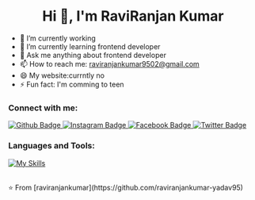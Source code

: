  <h1 align="center">Hi 👋, I'm RaviRanjan Kumar</h1>

- 🔭 I’m currently working 
- 🌱 I’m currently learning frontend developer
- 💬 Ask me anything about frontend developer
- 📫 How to reach me: raviranjankumar9502@gmail.com
- 😄 My website:currntly no
- ⚡ Fun fact: I'm comming to teen
  
### Connect with me:
<div id="badges">
  <a href="https://github.com/raviranjankumar-yadav95">
    <img src="https://img.shields.io/badge/Github-white?style=for-the-badge&logo=Github&logoColor=black" alt="Github Badge"/>
  </a>
   <a href="https://www.instagram.com/ravi165yadav?igsh=bjRoOWFieWM3MGxt">
    <img src="https://img.shields.io/badge/Instagram-purple?style=for-the-badge&logo=instagram&logoColor=white" alt="Instagram Badge"/>
  </a>
   <a href="https://www.facebook.com/share/18q9JCPhSZ/">
    <img src="https://img.shields.io/badge/Facebook-blue?style=for-the-badge&logo=facebook&logoColor=white" alt="Facebook Badge"/>
  </a>
   <a href="https://www.linkedin.com/public-profile/settings?trk=d_flagship3_profile_self_view_public_profile">
    <img src="https://img.shields.io/badge/Twitter-blue?style=for-the-badge&logo=twitter&logoColor=white" alt="Twitter Badge"/>
  </a>
</div>

### Languages and Tools:
[![My Skills](https://skillicons.dev/icons?i=html,css,js,github,git,react,figma&perline=5)](https://skillicons.dev)


<br>
⭐️ From [raviranjankumar](https://github.com/raviranjankumar-yadav95)
